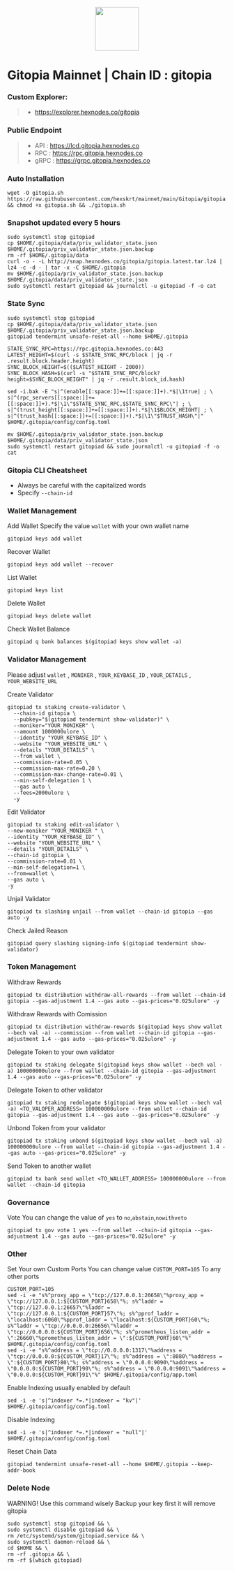 <p align="center">
  <img height="100" height="auto" src="https://github.com/hexskrt/logos/blob/main/gitopia.png?raw=true">
</p>

# Gitopia Mainnet | Chain ID : gitopia

### Custom Explorer:
>-  https://explorer.hexnodes.co/gitopia

### Public Endpoint

>- API : https://lcd.gitopia.hexnodes.co
>- RPC : https://rpc.gitopia.hexnodes.co
>- gRPC : https://grpc.gitopia.hexnodes.co

### Auto Installation

```
wget -O gitopia.sh https://raw.githubusercontent.com/hexskrt/mainnet/main/Gitopia/gitopia.sh && chmod +x gitopia.sh && ./gitopia.sh
```

### Snapshot updated every 5 hours

```
sudo systemctl stop gitopiad
cp $HOME/.gitopia/data/priv_validator_state.json $HOME/.gitopia/priv_validator_state.json.backup
rm -rf $HOME/.gitopia/data
curl -o - -L http://snap.hexnodes.co/gitopia/gitopia.latest.tar.lz4 | lz4 -c -d - | tar -x -C $HOME/.gitopia
mv $HOME/.gitopia/priv_validator_state.json.backup $HOME/.gitopia/data/priv_validator_state.json
sudo systemctl restart gitopiad && journalctl -u gitopiad -f -o cat
```


### State Sync

```
sudo systemctl stop gitopiad
cp $HOME/.gitopia/data/priv_validator_state.json $HOME/.gitopia/priv_validator_state.json.backup
gitopiad tendermint unsafe-reset-all --home $HOME/.gitopia

STATE_SYNC_RPC=https://rpc.gitopia.hexnodes.co:443
LATEST_HEIGHT=$(curl -s $STATE_SYNC_RPC/block | jq -r .result.block.header.height)
SYNC_BLOCK_HEIGHT=$(($LATEST_HEIGHT - 2000))
SYNC_BLOCK_HASH=$(curl -s "$STATE_SYNC_RPC/block?height=$SYNC_BLOCK_HEIGHT" | jq -r .result.block_id.hash)

sed -i.bak -E "s|^(enable[[:space:]]+=[[:space:]]+).*$|\1true| ; \
s|^(rpc_servers[[:space:]]+=[[:space:]]+).*$|\1\"$STATE_SYNC_RPC,$STATE_SYNC_RPC\"| ; \
s|^(trust_height[[:space:]]+=[[:space:]]+).*$|\1$BLOCK_HEIGHT| ; \
s|^(trust_hash[[:space:]]+=[[:space:]]+).*$|\1\"$TRUST_HASH\"|" $HOME/.gitopia/config/config.toml

mv $HOME/.gitopia/priv_validator_state.json.backup $HOME/.gitopia/data/priv_validator_state.json
sudo systemctl restart gitopiad && sudo journalctl -u gitopiad -f -o cat
```

### Gitopia CLI Cheatsheet

- Always be careful with the capitalized words
- Specify `--chain-id`

### Wallet Management

Add Wallet
Specify the value `wallet` with your own wallet name

```
gitopiad keys add wallet
```

Recover Wallet
```
gitopiad keys add wallet --recover
```

List Wallet
```
gitopiad keys list
```

Delete Wallet
```
gitopiad keys delete wallet
```

Check Wallet Balance
```
gitopiad q bank balances $(gitopiad keys show wallet -a)
```

### Validator Management

Please adjust `wallet` , `MONIKER` , `YOUR_KEYBASE_ID` , `YOUR_DETAILS` , `YOUR_WEBSITE_URL`

Create Validator
```
gitopiad tx staking create-validator \
  --chain-id gitopia \
  --pubkey="$(gitopiad tendermint show-validator)" \
  --moniker="YOUR_MONIKER" \
  --amount 1000000ulore \
  --identity "YOUR_KEYBASE_ID" \
  --website "YOUR_WEBSITE_URL" \
  --details "YOUR_DETAILS" \
  --from wallet \
  --commission-rate=0.05 \
  --commission-max-rate=0.20 \
  --commission-max-change-rate=0.01 \
  --min-self-delegation 1 \
  --gas auto \
  --fees=2000ulore \
  -y
```

Edit Validator
```
gitopiad tx staking edit-validator \
--new-moniker "YOUR_MONIKER " \
--identity "YOUR_KEYBASE_ID" \
--website "YOUR_WEBSITE_URL" \
--details "YOUR_DETAILS" \
--chain-id gitopia \
--commission-rate=0.01 \
--min-self-delegation=1 \
--from=wallet \
--gas auto \
-y
```


Unjail Validator
```
gitopiad tx slashing unjail --from wallet --chain-id gitopia --gas auto -y
```

Check Jailed Reason
```
gitopiad query slashing signing-info $(gitopiad tendermint show-validator)
```

### Token Management

Withdraw Rewards
```
gitopiad tx distribution withdraw-all-rewards --from wallet --chain-id gitopia --gas-adjustment 1.4 --gas auto --gas-prices="0.025ulore" -y
```

Withdraw Rewards with Comission
```
gitopiad tx distribution withdraw-rewards $(gitopiad keys show wallet --bech val -a) --commission --from wallet --chain-id gitopia --gas-adjustment 1.4 --gas auto --gas-prices="0.025ulore" -y
```

Delegate Token to your own validator
```
gitopiad tx staking delegate $(gitopiad keys show wallet --bech val -a) 100000000ulore --from wallet --chain-id gitopia --gas-adjustment 1.4 --gas auto --gas-prices="0.025ulore" -y
```

Delegate Token to other validator
```
gitopiad tx staking redelegate $(gitopiad keys show wallet --bech val -a) <TO_VALOPER_ADDRESS> 100000000ulore --from wallet --chain-id gitopia --gas-adjustment 1.4 --gas auto --gas-prices="0.025ulore" -y
```

Unbond Token from your validator
```
gitopiad tx staking unbond $(gitopiad keys show wallet --bech val -a) 100000000ulore --from wallet --chain-id gitopia --gas-adjustment 1.4 --gas auto --gas-prices="0.025ulore" -y
```

Send Token to another wallet
```
gitopiad tx bank send wallet <TO_WALLET_ADDRESS> 100000000ulore --from wallet --chain-id gitopia
```

### Governance 

Vote
You can change the value of `yes` to `no`,`abstain`,`nowithveto`

```
gitopiad tx gov vote 1 yes --from wallet --chain-id gitopia --gas-adjustment 1.4 --gas auto --gas-prices="0.025ulore" -y
```

### Other

Set Your own Custom Ports
You can change value `CUSTOM_PORT=105` To any other ports
```
CUSTOM_PORT=105
sed -i -e "s%^proxy_app = \"tcp://127.0.0.1:26658\"%proxy_app = \"tcp://127.0.0.1:${CUSTOM_PORT}658\"%; s%^laddr = \"tcp://127.0.0.1:26657\"%laddr = \"tcp://127.0.0.1:${CUSTOM_PORT}57\"%; s%^pprof_laddr = \"localhost:6060\"%pprof_laddr = \"localhost:${CUSTOM_PORT}60\"%; s%^laddr = \"tcp://0.0.0.0:26656\"%laddr = \"tcp://0.0.0.0:${CUSTOM_PORT}656\"%; s%^prometheus_listen_addr = \":26660\"%prometheus_listen_addr = \":${CUSTOM_PORT}60\"%" $HOME/.gitopia/config/config.toml
sed -i -e "s%^address = \"tcp://0.0.0.0:1317\"%address = \"tcp://0.0.0.0:${CUSTOM_PORT}17\"%; s%^address = \":8080\"%address = \":${CUSTOM_PORT}80\"%; s%^address = \"0.0.0.0:9090\"%address = \"0.0.0.0:${CUSTOM_PORT}90\"%; s%^address = \"0.0.0.0:9091\"%address = \"0.0.0.0:${CUSTOM_PORT}91\"%" $HOME/.gitopia/config/app.toml
```

Enable Indexing usually enabled by default
```
sed -i -e 's|^indexer *=.*|indexer = "kv"|' $HOME/.gitopia/config/config.toml
```

Disable Indexing
```
sed -i -e 's|^indexer *=.*|indexer = "null"|' $HOME/.gitopia/config/config.toml
```

Reset Chain Data
```
gitopiad tendermint unsafe-reset-all --home $HOME/.gitopia --keep-addr-book
```

### Delete Node

WARNING! Use this command wisely 
Backup your key first it will remove gitopia

```
sudo systemctl stop gitopiad && \
sudo systemctl disable gitopiad && \
rm /etc/systemd/system/gitopiad.service && \
sudo systemctl daemon-reload && \
cd $HOME && \
rm -rf .gitopia && \
rm -rf $(which gitopiad)
```
